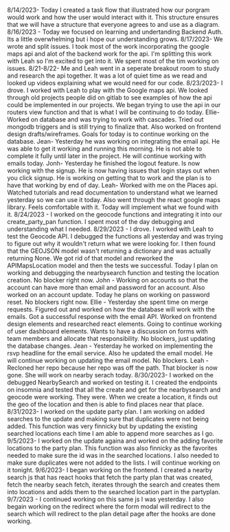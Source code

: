8/14/2023-  Today I created a task flow that illustrated how our porgram would work and how the user would interact with it. This structure ensures that we will have a structure that everyone agrees to and use as a diagram. 
8/16/2023 - Today we focused on learning and undertanding Backend Auth. Its a little overwhelming but i hope our understanding  grows. 
8/17/2023- We wrote and split issues. I took most of the work incorporating the google maps api and alot of the backend work for the api. I'm splitting this work with Leah so I'm excited to get into it. We spent most of the tim working on issues.
8/21-8/22- Me and Leah went in a seperate breakout room to study and research the api together. It was a lot of quiet time as we read and looked up videos explaining what we would need for our code. 
8/23/2023- I drove. I worked with Leah to play with the Google maps api. We looked through old projects people did on gitlab to see examples of how the api could be implemented in our projects. We began trying to use the api in our routers view function and that is what I will be continuing to do today.
    Ellie- Worked on database and was trying to work with cascades. Tried out mongodb triggers and is still trying to finalize that. Also worked on frontend design drafts/wireframes. Goals for today is to continue working on the database.
    Jean- Yesterday he was working on integrating the email api. He was able to get it working and running this morning. He is not able to complete it fully until later in the project. He will continue working with emails today.
    Jonh- Yesterday he finished the logout feature. Is now working with the signup. He is now having issues that login stays out when you click signup. He is working on getting that to work and the plan is to have that working by end of day.
    Leah- Worked with me on the Places api. Watched tutorials and read documentation to understand what we learned yesterday so we can use it today. Also went through the react google maps library. Feels comfortable with it. Today will implement what we found with it.
8/24/2023 - I worked on the geocode functions and integrating it into our create_party_pan function. I spent most of the day debugging and understanding what I needed.
8/29/2023 - I drove. I worked with Leah to test the Geocode API. I debugged the functions all yesterday and was trying to figure out why it wouldn't return what we were looking for. I then found that the GEOJSON model wasn't returning a dictionary and was actually returning None. We got rid of that model and reworked the APIMapsLocation model and then the tests we successful. Today I plan on working and debugging the nearbysearch function and testing the location creation. No blocker right now.
    John - Working on accounts so that the account can have more than email and password for an account. Also worked on an account update. Today he plans on working on password reset. No blockers right now.
    Ellie - Yesterday she spent time on merge requests. Figured out and worked on how the database will work with the emails. Got a successful response with the email API. Worked on frontend design elements and researched react elements. Going to continue working of user dashboard elements. Wants to have a discussion on forms with team members and allocate that responsibility. No blockers, just updating the database changes.
    Jean - Yesterday he worked on implementing the rsvp headline for the email service. Also he updated the email model. He will continue working on updating the email model. No blockers.
    Leah - Recloned her repo because her repo was off the path. That blocker is now gone. She will work on nearby serach today.
8/30/2023-  I worked on the debugged NearbySearch and worked on testing it. I created the endpoints on insomnia and tested that all the create and get for the nearbysearch and geocode were working. They were. When we create a location, it finds out the geo of the location and then is able to find places near that place. 
8/31/2023- I worked on the update party plan. I am working on added searches to the update and making sure that duplicates were not being added. This function was very finnicky but by updating the existing searched locations each time I am able to append more searches as I go. 
9/5/2023- I worked on the update againa and worked on the adding favorite locations to the party plan. This function was also finnicky as the favorites needed to make sure the id was in the searched locations. I also needed to make sure duplicates were not added to the lists. I will continue working on it tonight. 
9/6/2023- I began working on the frontend. I created a nearby search js that has react hooks that fetch the party plan that was created, fetch the nearby seach fetch, iterates through the search and creates them into locations and adds them to the searched location part in the partyplan. 
9/7/2023 - I continued working on this same js I was yesterday. I also begain working on the redirect where the form modal will redirect to the search which will redirect to the plan detail page after the hooks are done working. 
